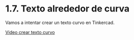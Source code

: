 # 1.7. Texto alrededor de curva

Vamos a intentar crear un texto curvo en Tinkercad.

[Video crear texto curvo](https://www.youtube.com/watch?v=30tn86dEHfs)